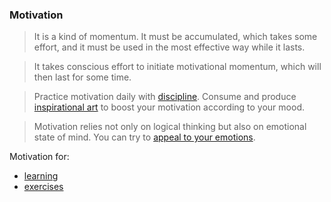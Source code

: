 ### Motivation

> It is a kind of momentum. It must be accumulated, which takes some effort, and it must be used in the most effective way while it lasts.

> It takes conscious effort to initiate motivational momentum, which will then last for some time.

> Practice motivation daily with [discipline](discipline.md). Consume and produce [inspirational art](inspirational_art.md) to boost your motivation according to your mood.

> Motivation relies not only on logical thinking but also on emotional state of mind. You can try to [appeal to your emotions](means_to_appeal_to_emotions.md).

Motivation for:

- [learning](learning.md)
- [exercises](exercises.md)
